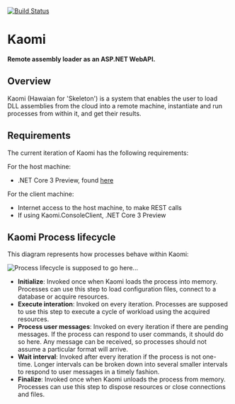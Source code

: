 [![Build Status](https://carlubian.visualstudio.com/GitHub%20Interop/_apis/build/status/Kaomi%20Build?branchName=master)](https://carlubian.visualstudio.com/GitHub%20Interop/_build/latest?definitionId=19?branchName=master)

# Kaomi
<strong>Remote assembly loader as an ASP.NET WebAPI.</strong>

## Overview
Kaomi (Hawaian for 'Skeleton') is a system that enables the user to load DLL assemblies from the cloud into a remote machine, instantiate and run processes from within it, and get their results.

## Requirements
The current iteration of Kaomi has the following requirements:

For the host machine:
* .NET Core 3 Preview, found [here](https://dotnet.microsoft.com/download/dotnet-core/3.0)

For the client machine:
* Internet access to the host machine, to make REST calls
* If using Kaomi.ConsoleClient, .NET Core 3 Preview

## Kaomi Process lifecycle
This diagram represents how processes behave within Kaomi:

![Process lifecycle is supposed to go here...](https://i.imgur.com/yLWlGoj.png)

* <strong>Initialize</strong>: Invoked once when Kaomi loads the process into memory. Processes can use this step to load configuration files, connect to a database or acquire resources.
* <strong>Execute interation</strong>: Invoked on every iteration. Processes are supposed to use this step to execute a cycle of workload using the acquired resources.
* <strong>Process user messages</strong>: Invoked on every iteration if there are pending messages. If the process can respond to user commands, it should do so here. Any message can be received, so processes should not assume a particular format will arrive.
* <strong>Wait interval</strong>: Invoked after every iteration if the process is not one-time. Longer intervals can be broken down into several smaller intervals to respond to user messages in a timely fashion.
* <strong>Finalize</strong>: Invoked once when Kaomi unloads the process from memory. Processes can use this step to dispose resources or close connections and files.


